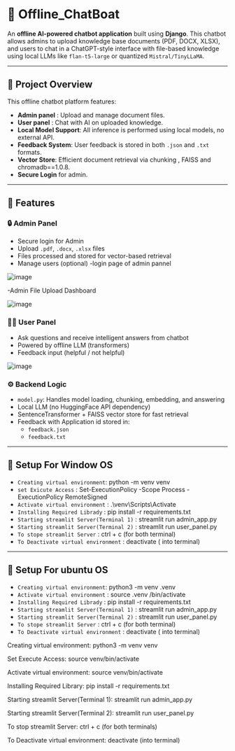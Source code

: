 # 🧠 Offline_ChatBoat

An **offline AI-powered chatbot application** built using **Django**. This chatbot allows admins to upload knowledge base documents (PDF, DOCX, XLSX), and users to chat in a ChatGPT-style interface with file-based knowledge using local LLMs like `flan-t5-large` or quantized `Mistral/TinyLLaMA`.

---

## 📌 Project Overview

This offline chatbot platform features:

-   **Admin panel** : Upload and manage document files.
-   **User panel** : Chat with AI on uploaded knowledge.
-   **Local Model Support**: All inference is performed using local models, no external API.
-   **Feedback System**: User feedback is stored in both `.json` and `.txt` formats.
-   **Vector Store**: Efficient document retrieval via chunking , FAISS and chromadb==1.0.8.
-   **Secure Login** for admin.

---

## 🔧 Features

### 🔒 Admin Panel

-   Secure login for Admin
-   Upload `.pdf`, `.docx`, `.xlsx` files
-   Files processed and stored for vector-based retrieval
-   Manage users (optional)
    -login page of admin pannel

![image](https://github.com/user-attachments/assets/3e614cda-1253-4361-ae0e-e76e6f4ed9f0)

-Admin File Upload Dashboard

![image](https://github.com/user-attachments/assets/f4ed7137-88fc-4b7e-8828-2e96b9945bd2)

### 🧑‍💻 User Panel

-   Ask questions and receive intelligent answers from chatbot
-   Powered by offline LLM (transformers)
-   Feedback input (helpful / not helpful)

![image](https://github.com/user-attachments/assets/f81b2fed-f030-4142-afb5-fff51e1bf353)

### ⚙️ Backend Logic

-   `model.py`: Handles model loading, chunking, embedding, and answering
-   Local LLM (no HuggingFace API dependency)
-   SentenceTransformer + FAISS vector store for fast retrieval
-   Feedback with Application id stored in:
    -   `feedback.json`
    -   `feedback.txt`

---

## 🔧 Setup For Window OS

-   `Creating virtual environment`: python -m venv venv
-   `set Exicute Access` : Set-ExecutionPolicy -Scope Process -ExecutionPolicy RemoteSigned
-   `Activate virtual environment` : .\venv\Scripts\Activate
-   `Installing Required Librady` : pip install -r requirements.txt
-   `Starting streamlit Server(Terminal 1)` : streamlit run admin_app.py
-   `Starting streamlit Server(Terminal 2)` : streamlit run user_panel.py
-   `To stope streamlit Server` : ctrl + c (for both terminal)
-   `To Deactivate virtual environment` : deactivate ( into terminal)

---

## 🔧 Setup For ubuntu OS

-   `Creating virtual environment`: python3 -m venv .venv
-   `Activate virtual environment` : source .venv /bin/activate
-   `Installing Required Librady` : pip install -r requirements.txt
-   `Starting streamlit Server(Terminal 1)` : streamlit run admin_app.py
-   `Starting streamlit Server(Terminal 2)` : streamlit run user_panel.py
-   `To stope streamlit Server` : ctrl + c (for both terminal)
-   `To Deactivate virtual environment` : deactivate ( into terminal)

Creating virtual environment: python3 -m venv venv

Set Execute Access: source venv/bin/activate

Activate virtual environment: source venv/bin/activate

Installing Required Library: pip install -r requirements.txt

Starting streamlit Server(Terminal 1): streamlit run admin_app.py

Starting streamlit Server(Terminal 2): streamlit run user_panel.py

To stop streamlit Server: ctrl + c (for both terminals)

To Deactivate virtual environment: deactivate (into terminal)
